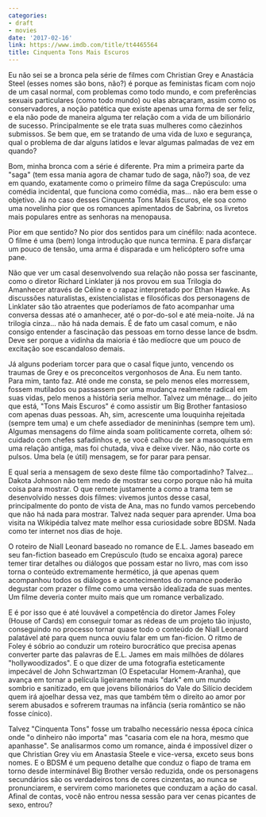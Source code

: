 ```yaml
---
categories:
- draft
- movies
date: '2017-02-16'
link: https://www.imdb.com/title/tt4465564
title: Cinquenta Tons Mais Escuros
---
```


Eu não sei se a bronca pela série de filmes com Christian Grey e Anastácia Steel (esses nomes são bons, não?) é porque as feministas ficam com nojo de um casal normal, com problemas como todo mundo, e com preferências sexuais particulares (como todo mundo) ou elas abraçaram, assim como os conservadores, a noção patética que existe apenas uma forma de ser feliz, e ela não pode de maneira alguma ter relação com a vida de um bilionário de sucesso. Principalmente se ele trata suas mulheres como cãezinhos submissos. Se bem que, em se tratando de uma vida de luxo e segurança, qual o problema de dar alguns latidos e levar algumas palmadas de vez em quando?

Bom, minha bronca com a série é diferente. Pra mim a primeira parte da "saga" (tem essa mania agora de chamar tudo de saga, não?) soa, de vez em quando, exatamente como o primeiro filme da saga Crepúsculo: uma comédia incidental, que funciona como comédia, mas... não era bem esse o objetivo. Já no caso desses Cinquenta Tons Mais Escuros, ele soa como uma novelinha pior que os romances apimentados de Sabrina, os livretos mais populares entre as senhoras na menopausa.

Pior em que sentido? No pior dos sentidos para um cinéfilo: nada acontece. O filme é uma (bem) longa introdução que nunca termina. E para disfarçar um pouco de tensão, uma arma é disparada e um helicóptero sofre uma pane.

Não que ver um casal desenvolvendo sua relação não possa ser fascinante, como o diretor Richard Linklater já nos provou em sua Trilogia do Amanhecer através de Céline e o rapaz interpretado por Ethan Hawke. As discussões naturalistas, existencialistas e filosóficas dos personagens de Linklater são tão atraentes que poderíamos de fato acompanhar uma conversa dessas até o amanhecer, até o por-do-sol e até meia-noite. Já na trilogia cinza... não há nada demais. É de fato um casal comum, e não consigo entender a fascinação das pessoas em torno desse lance de bsdm. Deve ser porque a vidinha da maioria é tão medíocre que um pouco de excitação soe escandaloso demais.

Já alguns poderiam torcer para que o casal fique junto, vencendo os traumas de Grey e os preconceitos vergonhosos de Ana. Eu nem tanto. Para mim, tanto faz. Até onde me consta, se pelo menos eles morressem, fossem mutilados ou passassem por uma mudança realmente radical em suas vidas, pelo menos a história seria melhor. Talvez um ménage... do jeito que está, "Tons Mais Escuros" é como assistir um Big Brother fantasioso com apenas duas pessoas. Ah, sim, acrescente uma louquinha rejeitada (sempre tem uma) e um chefe assediador de menininhas (sempre tem um). Algumas mensagens do filme ainda soam politicamente correta, olhem só: cuidado com chefes safadinhos e, se você calhou de ser a masoquista em uma relação antiga, mas foi chutada, viva e deixe viver. Não, não corte os pulsos. Uma bela (e útil) mensagem, se for parar para pensar.

E qual seria a mensagem de sexo deste filme tão comportadinho? Talvez... Dakota Johnson não tem medo de mostrar seu corpo porque não há muita coisa para mostrar. O que remete justamente a como a trama tem se desenvolvido nesses dois filmes: vivemos juntos desse casal, principalmente do ponto de vista de Ana, mas no fundo vamos percebendo que não há nada para mostrar. Talvez nada sequer para aprender. Uma boa visita na Wikipédia talvez mate melhor essa curiosidade sobre BDSM. Nada como ter internet nos dias de hoje.

O roteiro de Niall Leonard baseado no romance de E.L. James baseado em seu fan-fiction baseado em Crepúsculo (tudo se encaixa agora) parece temer tirar detalhes ou diálogos que possam estar no livro, mas com isso torna o conteúdo extremamente hermético, já que apenas quem acompanhou todos os diálogos e acontecimentos do romance poderão degustar com prazer o filme como uma versão idealizada de suas mentes. Um filme deveria conter muito mais que um romance verbalizado.

E é por isso que é até louvável a competência do diretor James Foley (House of Cards) em conseguir tomar as rédeas de um projeto tão injusto, conseguindo no processo tornar quase todo o conteúdo de Niall Leonard palatável até para quem nunca ouviu falar em um fan-ficion. O ritmo de Foley é sóbrio ao conduzir um roteiro burocrático que precisa apenas converter parte das palavras de E.L. James em mais milhões de dólares "hollywoodizados". E o que dizer de uma fotografia esteticamente impecável de John Schwartzman (O Espetacular Homem-Aranha), que avança em tornar a película ligeiramente mais "dark" em um mundo sombrio e sanitizado, em que jovens bilionários do Vale do Silício decidem quem irá ajoelhar dessa vez, mas que também têm o direito ao amor por serem abusados e sofrerem traumas na infância (seria romântico se não fosse cínico).

Talvez "Cinquenta Tons" fosse um trabalho necessário nessa época cínica onde "o dinheiro não importa" mas "casaria com ele na hora, mesmo que apanhasse". Se analisarmos como um romance, ainda é impossível dizer o que Christian Grey viu em Anastasia Steele e vice-versa, exceto seus bons nomes. E o BDSM é um pequeno detalhe que conduz o fiapo de trama em torno desde interminável Big Brother versão reduzida, onde os personagens secundários são os verdadeiros tons de cores cinzentas, ao nunca se pronunciarem, e servirem como marionetes que conduzam a ação do casal. Afinal de contas, você não entrou nessa sessão para ver cenas picantes de sexo, entrou?